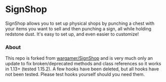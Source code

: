 # SignShop  
  
SignShop allows you to set up physical shops by punching a chest with your items you want to sell and then punching a sign, all while holding redstone dust. It's easy to set up, and even easier to customize!  
  
### About  
  
This repo is forked from [wargamer/SignShop](https://github.com/wargamer/SignShop) and is very much only an update to fix broken/deprecated methods and class references so it works in 1.13+ (tested 1.15.2).
A few hooks have been deleted, but all hooks have not been tested. Please test hooks yourself should you need them.